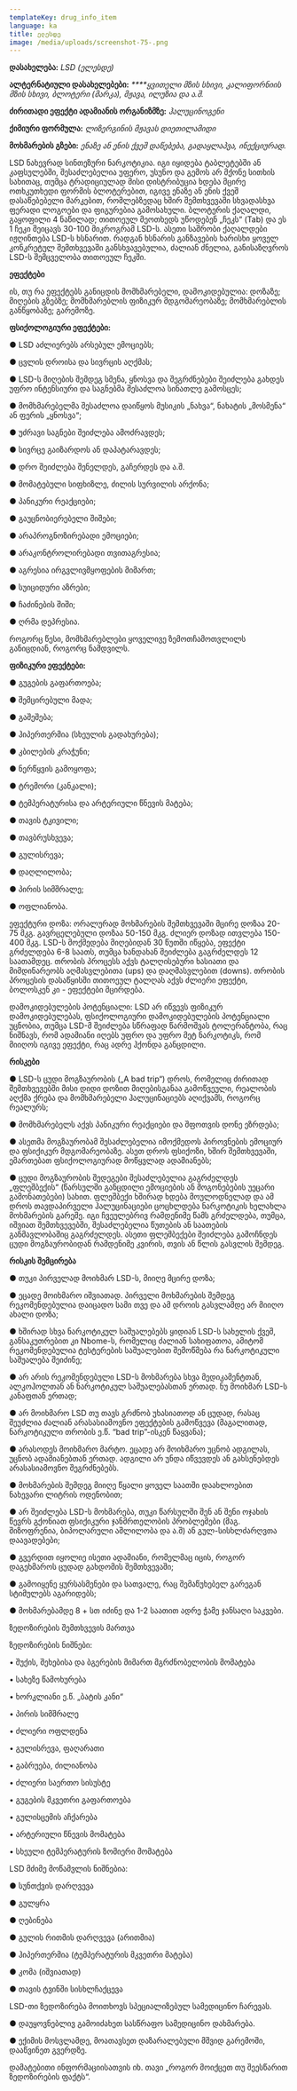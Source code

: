 ```yaml
---
templateKey: drug_info_item
language: ka
title: ელესდე
image: /media/uploads/screenshot-75-.png
---
```

**დასახელება:** _LSD (ელესდე)_

**ალტერნატიული დასახელებები:** _****ყვითელი მზის სხივი, კალიფორნიის მზის სხივი, ბლოტერი (მარკა), მჟავა, ილუზია და ა.შ._

**ძირითადი ეფექტი ადამიანის ორგანიზმზე:** _ჰალუცინოგენი_

**ქიმიური ფორმულა:** _ლიზერგინის მჟავას დიეთილამიდი_

**მოხმარების გზები:** _ენაზე ან ენის ქვეშ დაწებება, გადაყლაპვა, ინექციურად._ 

LSD ნახევრად სინთეზური ნარკოტიკია. იგი იყიდება ტაბლეტებში ან კაფსულებში, შესაძლებელია უფერო, უსუნო და გემოს არ მქონე სითხის სახითაც, თუმცა ტრადიციულად მისი დისტრიბუცია ხდება მცირე ოთხკუთხედი ფორმის ბლოტერებით, იგივე ენაზე ან ენის ქვეშ დასაწებებელი მარკებით, რომლებზედაც ხშირ შემთხვევაში სხვადასხვა ფერადი ლოგოები და ფიგურებია გამოსახული. ბლოტერის ქაღალდი, გაყოფილი 4 ნაწილად; თითოეულ მეოთხედს უწოდებენ „ჩეკს“ (Tab) და ეს 1 ჩეკი შეიცავს 30-100 მიკროგრამ LSD-ს. ასეთი საშრობი ქაღალდები იჟღინთება LSD-ს ხსნარით. რადგან ხსნარის განზავების ხარისხი ყოველ კონკრეტულ შემთხვევაში განსხვავებულია, ძალიან ძნელია, განისაზღვროს LSD-ს შემცველობა თითოეულ ჩეკში.

**ეფექტები**

ის, თუ რა ეფექტებს განიცდის მომხმარებელი, დამოკიდებულია: დოზაზე; მიღების გზებზე; მომხმარებლის ფიზიკურ მდგომარეობაზე; მომხმარებლის განწყობაზე;  გარემოზე.

**ფსიქოლოგიური ეფექტები:**

●	LSD აძლიერებს არსებულ ემოციებს;

●	ცვლის დროისა და სივრცის აღქმას;

●	LSD-ს მიღების შემდეგ სმენა, ყნოსვა და შეგრძნებები შეიძლება გახდეს უფრო ინტენსიური და საგნებმა შესაძლოა სინათლე გამოსცეს;

●	მომხმარებელმა შესაძლოა დაიწყოს მუსიკის „ნახვა“, ნახატის „მოსმენა“ ან ფერის „ყნოსვა“;

●	უძრავი საგნები შეიძლება ამოძრავდეს;

●	სივრცე გაიზარდოს ან დაპატარავდეს;

●	დრო შეიძლება შენელდეს, გაჩერდეს და ა.შ.

●	მომატებული სიფხიზლე, ძილის სურვილის არქონა;

●	პანიკური რეაქციები;

●	გაუცნობიერებელი შიშები;

●	არაპროგნოზირებადი ემოციები;

●	არაკონტროლირებადი თვითაგრესია;

●	აგრესია ირგვლივმყოფების მიმართ;

●	სუიციდური აზრები;

●	ჩაძინების შიში;

●	ღრმა დეპრესია.

როგორც წესი, მომხმარებლები ყოველივე ზემოთჩამოთვლილს განიცდიან, როგორც ნამდვილს.

**ფიზიკური ეფექტები:** 

●	გუგების გაფართოება;

●	შემცირებული მადა;

●	გაშეშება;

●	ჰიპერთერმია (სხეულის გადახურება);

●	კბილების კრაჭუნი;

●	ნერწყვის გამოყოფა;

●	ტრემორი (კანკალი);

●	ტემპერატურისა და არტერიული წნევის მატება;

●	თავის ტკივილი;

●	თავბრუსხვევა;

●	გულისრევა;

●	 დაღლილობა;

●	 პირის სიმშრალე;

●	 ოფლიანობა.

ეფექტური დოზა: ორალურად მოხმარების შემთხვევაში მცირე დოზაა 20-75 მკგ. გავრცელებული დოზაა 50-150 მკგ. ძლიერ დოზად ითვლება 150-400 მკგ.  LSD-ს მოქმედება მიღებიდან 30 წუთში იწყება, ეფექტი გრძელდება 6-8 საათს, თუმცა ხანდახან შეიძლება გაგრძელდეს 12 საათამდეც. თრობის პროცესს აქვს ტალღისებური ხასიათი და მიმდინარეობს აღმასვლებითა (ups) და დაღმასვლებით (downs). თრობის პროცესის დასაწყისში თითოეულ ტალღას აქვს ძლიერი ეფექტი, ბოლოსკენ კი - ეფექტები მცირდება. 

დამოკიდებულების პოტენციალი: LSD არ იწვევს ფიზიკურ დამოკიდებულებას, ფსიქოლოგიური დამოკიდებულების პოტენციალი უცნობია, თუმცა LSD-მ შეიძლება სწრაფად წარმოშვას ტოლერანტობა, რაც ნიშნავს, რომ ადამიანი იღებს უფრო და უფრო მეტ ნარკოტიკს, რომ მიიღოს იგივე ეფექტი, რაც ადრე ჰქონდა განცდილი.

**რისკები**

●	LSD-ს ცუდი მოგზაურობის („A bad trip“) დროს, რომელიც ძირითად შემთხვევებში მისი დიდი დოზით მიღებისგანაა გამოწვეული, რეალობის აღქმა ქრება და მომხმარებელი ჰალუცინაციებს აღიქვამს, როგორც რეალურს;

●	მომხმარებელს აქვს პანიკური რეაქციები და შფოთვის დონე ეზრდება;

●	ასეთმა მოგზაურობამ შესაძლებელია იმოქმედოს პიროვნების ემოციურ და ფსიქიკურ მდგომარეობაზე. ასეთ დროს ფსიქოზი, ხშირ შემთხვევაში, ემართებათ ფსიქოლოგიურად მოწყვლად ადამიანებს;

●	ცუდი მოგზაურობის შედეგები შესაძლებელია გაგრძელდეს „ფლეშბექის“ (წარსულში განცდილი ემოციების ან მოგონებების უეცარი გამონათებები) სახით. ფლეშბექი ხშირად ხდება მოულოდნელად და ამ დროს თავდაპირველი ჰალუცინაციები ცოცხლდება ნარკოტიკის ხელახლა მოხმარების გარეშე. იგი ჩვეულებრივ რამდენიმე წამს გრძელდება, თუმცა, იშვიათ შემთხვევებში, შესაძლებელია წუთების ან საათების განმავლობაშიც გაგრძელდეს. ასეთი ფლეშბექები შეიძლება გამოჩნდეს ცუდი მოგზაურობიდან რამდენიმე კვირის, თვის ან წლის გასვლის შემდეგ.

**რისკის შემცირება** 

●	თუკი პირველად მოიხმარ LSD-ს, მიიღე მცირე დოზა;

●	ეცადე მოიხმარო იშვიათად. პირველი მოხმარების შემდეგ რეკომენდებულია დაიცადო სამი თვე და ამ დროის გასვლამდე არ მიიღო ახალი დოზა;

●	ხშირად სხვა ნარკოტიკულ საშუალებებს ყიდიან LSD-ს სახელის ქვეშ, განსაკუთრებით კი Nbome-ს, რომელიც ძალიან სახიფათოა, ამიტომ რეკომენდებულია ტესტერების საშუალებით შემოწმება რა ნარკოტიკული საშუალება შეიძინე;

●	არ არის რეკომენდებული LSD-ს მოხმარება სხვა მედიკამენტთან, ალკოჰოლთან ან ნარკოტიკულ საშუალებასთან ერთად. ნუ მოიხმარ LSD-ს კანაფთან ერთად;

●	არ მოიხმარო LSD თუ თავს გრძნობ უხასიათოდ ან ცუდად, რასაც შეუძლია ძალიან არასასიამოვნო ეფექტების გამოწვევა (მაგალითად, ნარკოტიკული თრობის ე.წ. “bad trip”-ისკენ წაყვანა);

●	არასოდეს მოიხმარო მარტო. ეცადე არ მოიხმარო უცნობ ადგილას, უცნობ ადამიანებთან ერთად. ადგილი არ უნდა იწვევდეს ან გახსენებდეს არასასიამოვნო შეგრძნებებს. 

●	მოხმარების შემდეგ მიიღე წყალი ყოველ საათში დაახლოებით ნახევარი ლიტრის ოდენობით;

●	არ შეიძლება LSD-ს მოხმარება, თუკი წარსულში შენ ან შენი ოჯახის წევრს გქონიათ ფსიქიკური ჯანმრთელობის პრობლემები (მაგ. შიზოფრენია, ბიპოლარული აშლილობა და ა.შ) ან გულ-სისხლძარღვთა დაავადებები;

●	გვერდით იყოლიე ისეთი ადამიანი, რომელმაც იცის, როგორ დაგეხმაროს ცუდად გახდომის შემთხვევაში;

●	გამოიყენე ყურსასმენები და სათვალე, რაც შემაწუხებელ გარეგან სტიმულებს აგარიდებს;

●	მოხმარებამდე 8 + სთ იძინე და 1-2 საათით ადრე ჭამე ჯანსაღი საკვები. 

ზედოზირების შემთხვევის მართვა

ზედოზირების ნიშნები:

• შუქის, შეხებისა და ბგერების მიმართ მგრძნობელობის მომატება

• სახეზე წამოხურება

• ხორკლიანი ე.წ. „ბატის კანი“

• პირის სიმშრალე

• ძლიერი ოფლდენა

• გულისრევა, ფაღარათი

• გაბრუება, ძილიანობა

• ძლიერი საერთო სისუსტე

• გუგების მკვეთრი გაფართოება

• გულისცემის აჩქარება

• არტერიული წნევის მომატება

• სხეული ტემპერატურის ზომიერი მომატება

LSD მძიმე მოწამვლის ნიშნებია:

●	 სუნთქვის დარღვევა

●	 გულყრა

●	 ღებინება

●	 გულის რითმის დარღვევა (არითმია)

●	 ჰიპერთერმია (ტემპერატურის მკვეთრი მატება)

●	 კომა (იშვიათად)

●	 თავის ტვინში სისხლჩაქცევა

LSD-თი ზედოზირება მოითხოვს სპეციალიზებულ სამედიცინო ჩარევას.

●	დაუყოვნებლივ გამოიძახეთ სასწრაფო სამედიცინო დახმარება. 

●	ექიმის მოსვლამდე, მოათავსეთ დაზარალებული მშვიდ გარემოში, დააწვინეთ გვერდზე.

დამატებითი ინფორმაციისათვის იხ. თავი „როგორ მოიქცეთ თუ შეესწარით ზედოზირების ფაქტს“.
